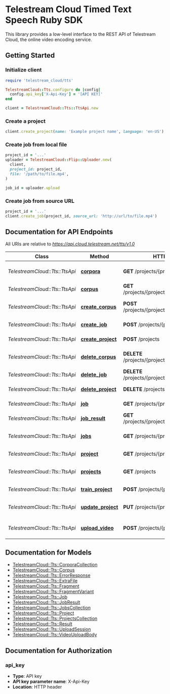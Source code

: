 # Telestream Cloud Timed Text Speech Ruby SDK

This library provides a low-level interface to the REST API of Telestream Cloud, the online video encoding service.

## Getting Started
### Initialize client

```ruby
require 'telestream_cloud/tts'

TelestreamCloud::Tts.configure do |config|
  config.api_key['X-Api-Key'] = '[API KEY]'
end

client = TelestreamCloud::Tts::TtsApi.new
```

### Create a project
```ruby
client.create_project(name: 'Example project name', language: 'en-US')
```

### Create job from local file

```ruby
project_id = '...'
uploader = TelestreamCloud::Flip::Uploader.new(
  client,
  project_id: project_id,
  file: '/path/to/file.mp4',
)

job_id = uploader.upload
```

### Create job from source URL
```ruby
project_id = '...'
client.create_job(project_id, source_url: 'http://url/to/file.mp4')
```

## Documentation for API Endpoints

All URIs are relative to *https://api.cloud.telestream.net/tts/v1.0*

Class | Method | HTTP request | Description
------------ | ------------- | ------------- | -------------
*TelestreamCloud::Tts::TtsApi* | [**corpora**](docs/TtsApi.md#corpora) | **GET** /projects/{projectID}/corpora | Returns a collection of Corpora
*TelestreamCloud::Tts::TtsApi* | [**corpus**](docs/TtsApi.md#corpus) | **GET** /projects/{projectID}/corpora/{name} | Returns the Corpus
*TelestreamCloud::Tts::TtsApi* | [**create_corpus**](docs/TtsApi.md#create_corpus) | **POST** /projects/{projectID}/corpora/{name} | Creates a new Corpus
*TelestreamCloud::Tts::TtsApi* | [**create_job**](docs/TtsApi.md#create_job) | **POST** /projects/{projectID}/jobs | Creates a new Job
*TelestreamCloud::Tts::TtsApi* | [**create_project**](docs/TtsApi.md#create_project) | **POST** /projects | Creates a new Project
*TelestreamCloud::Tts::TtsApi* | [**delete_corpus**](docs/TtsApi.md#delete_corpus) | **DELETE** /projects/{projectID}/corpora/{name} | Creates a new Corpus
*TelestreamCloud::Tts::TtsApi* | [**delete_job**](docs/TtsApi.md#delete_job) | **DELETE** /projects/{projectID}/jobs/{jobID} | Deletes the Job
*TelestreamCloud::Tts::TtsApi* | [**delete_project**](docs/TtsApi.md#delete_project) | **DELETE** /projects/{projectID} | Deletes the Project
*TelestreamCloud::Tts::TtsApi* | [**job**](docs/TtsApi.md#job) | **GET** /projects/{projectID}/jobs/{jobID} | Returns the Job
*TelestreamCloud::Tts::TtsApi* | [**job_result**](docs/TtsApi.md#job_result) | **GET** /projects/{projectID}/jobs/{jobID}/result | Returns the Job Result
*TelestreamCloud::Tts::TtsApi* | [**jobs**](docs/TtsApi.md#jobs) | **GET** /projects/{projectID}/jobs | Returns a collection of Jobs
*TelestreamCloud::Tts::TtsApi* | [**project**](docs/TtsApi.md#project) | **GET** /projects/{projectID} | Returns the Project
*TelestreamCloud::Tts::TtsApi* | [**projects**](docs/TtsApi.md#projects) | **GET** /projects | Returns a collection of Projects
*TelestreamCloud::Tts::TtsApi* | [**train_project**](docs/TtsApi.md#train_project) | **POST** /projects/{projectID}/train | Queues training
*TelestreamCloud::Tts::TtsApi* | [**update_project**](docs/TtsApi.md#update_project) | **PUT** /projects/{projectID} | Updates an existing Project
*TelestreamCloud::Tts::TtsApi* | [**upload_video**](docs/TtsApi.md#upload_video) | **POST** /projects/{projectID}/jobs/upload | Creates an upload session


## Documentation for Models

 - [TelestreamCloud::Tts::CorporaCollection](docs/CorporaCollection.md)
 - [TelestreamCloud::Tts::Corpus](docs/Corpus.md)
 - [TelestreamCloud::Tts::ErrorResponse](docs/ErrorResponse.md)
 - [TelestreamCloud::Tts::ExtraFile](docs/ExtraFile.md)
 - [TelestreamCloud::Tts::Fragment](docs/Fragment.md)
 - [TelestreamCloud::Tts::FragmentVariant](docs/FragmentVariant.md)
 - [TelestreamCloud::Tts::Job](docs/Job.md)
 - [TelestreamCloud::Tts::JobResult](docs/JobResult.md)
 - [TelestreamCloud::Tts::JobsCollection](docs/JobsCollection.md)
 - [TelestreamCloud::Tts::Project](docs/Project.md)
 - [TelestreamCloud::Tts::ProjectsCollection](docs/ProjectsCollection.md)
 - [TelestreamCloud::Tts::Result](docs/Result.md)
 - [TelestreamCloud::Tts::UploadSession](docs/UploadSession.md)
 - [TelestreamCloud::Tts::VideoUploadBody](docs/VideoUploadBody.md)


## Documentation for Authorization


### api_key

- **Type**: API key
- **API key parameter name**: X-Api-Key
- **Location**: HTTP header

